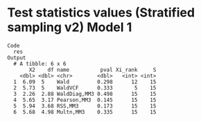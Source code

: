 # Test statistics values (Stratified sampling v2) Model 1

    Code
      res
    Output
      # A tibble: 6 x 6
           X2    df name          pval Xi_rank     S
        <dbl> <dbl> <chr>        <dbl>   <int> <int>
      1  6.09  5    Wald         0.298      12    15
      2  5.73  5    WaldVCF      0.333       5    15
      3  2.26  2.88 WaldDiag,MM3 0.498      15    15
      4  5.65  3.17 Pearson,MM3  0.145      15    15
      5  5.94  3.68 RSS,MM3      0.173      15    15
      6  5.68  4.98 Multn,MM3    0.335      15    15

